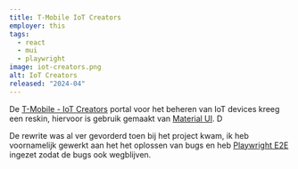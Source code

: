 ```yaml
---
title: T-Mobile IoT Creators
employer: this
tags:
  - react
  - mui
  - playwright
image: iot-creators.png
alt: IoT Creators
released: "2024-04"
---
```


De [T-Mobile - IoT Creators](https://iotcreators.com/) portal voor het beheren van IoT devices kreeg een reskin, hiervoor is gebruik gemaakt van [Material UI](https://mui.com/). D

De rewrite was al ver gevorderd toen bij het project kwam, ik heb voornamelijk gewerkt aan het het oplossen van bugs en heb [Playwright E2E](https://playwright.dev/) ingezet zodat de bugs ook wegblijven.

